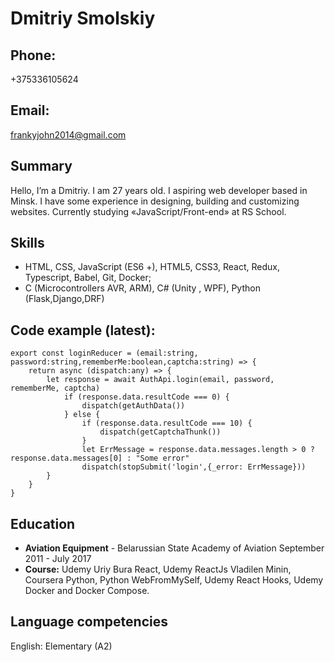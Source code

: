 # Dmitriy Smolskiy

## Phone: 
+375336105624 
## Email: 
frankyjohn2014@gmail.com

## Summary
Hello, I’m a Dmitriy. I am 27 years old. I aspiring web developer based in Minsk. I have some experience in designing, building and customizing websites. Currently studying «JavaScript/Front-end» at RS School.

## Skills
* HTML, CSS, JavaScript (ES6 +), HTML5, CSS3, React, Redux, Typescript, Babel, Git, Docker;
* C (Microcontrollers AVR, ARM), C# (Unity , WPF), Python (Flask,Django,DRF)

## Code example (latest):
```
export const loginReducer = (email:string, password:string,rememberMe:boolean,captcha:string) => {
    return async (dispatch:any) => {
        let response = await AuthApi.login(email, password, rememberMe, captcha)
            if (response.data.resultCode === 0) {
                dispatch(getAuthData())
            } else {
                if (response.data.resultCode === 10) {
                    dispatch(getCaptchaThunk())
                }
                let ErrMessage = response.data.messages.length > 0 ?  response.data.messages[0] : "Some error"
                dispatch(stopSubmit('login',{_error: ErrMessage}))
        }
    }
}
```

## Education
* **Aviation Equipment** - Belarussian State Academy of Aviation
September 2011 - July 2017
* **Course:** Udemy Uriy Bura React, Udemy ReactJs Vladilen Minin, Coursera Python, Python WebFromMySelf, Udemy React Hooks, Udemy Docker and Docker Compose.

## Language competencies
English: Elementary (A2)